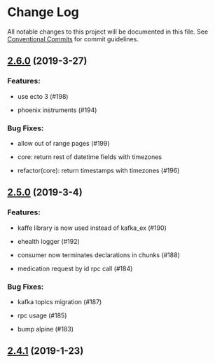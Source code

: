 # Change Log

All notable changes to this project will be documented in this file.
See [Conventional Commits](Https://conventionalcommits.org) for commit guidelines.

<!-- changelog -->

## [2.6.0](https://github.com/edenlabllc/ops.api/compare/2.5.0...2.6.0) (2019-3-27)




### Features:

* use ecto 3 (#198)

* phoenix instruments (#194)

### Bug Fixes:

* allow out of range pages (#199)

* core: return rest of datetime fields with timezones

* refactor(core): return timestamps with timezones (#196)

## [2.5.0](https://github.com/edenlabllc/ops.api/compare/2.4.1...2.5.0) (2019-3-4)




### Features:

* kaffe library is now used instead of kafka_ex (#190)

* ehealth logger (#192)

* consumer now terminates declarations in chunks (#188)

* medication request by id rpc call (#184)

### Bug Fixes:

* kafka topics migration (#187)

* rpc usage (#185)

* bump alpine (#183)

## [2.4.1](https://github.com/edenlabllc/ds.api/compare/2.4.1...2.4.1) (2019-1-23)



